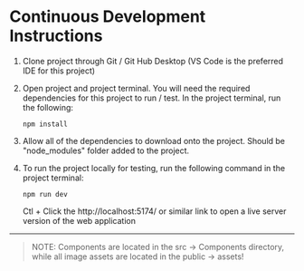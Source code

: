 # Continuous Development Instructions

1. Clone project through Git / Git Hub Desktop (VS Code is the preferred IDE for this project)

2. Open project and project terminal. You will need the required dependencies for this project to run / test. In the project terminal, run the following:
    
    ` npm install `

3. Allow all of the dependencies to download onto the project. Should be "node_modules" folder added to the project.

4. To run the project locally for testing, run the following command in the project terminal:

    ` npm run dev `

    Ctl + Click the http://localhost:5174/ or similar link to open a live server version of the web application

---

> NOTE: Components are located in the src -> Components directory, while all image assets are located in the public -> assets! 